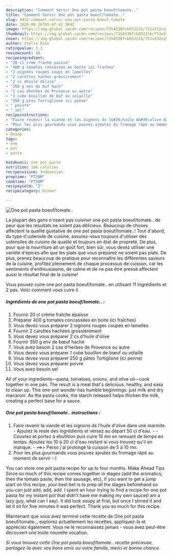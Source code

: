 ```yaml
---
description: "Comment Servir One pot pasta boeuf/tomate.."
title: "Comment Servir One pot pasta boeuf/tomate.."
slug: 4432-comment-servir-one-pot-pasta-boeuf-tomate
date: 2020-08-26T05:47:42.969Z
image: https://img-global.cpcdn.com/recipes/7354538fcb65221b/751x532cq70/one-pot-pasta-boeuftomate-photo-principale-de-la-recette.jpg
thumbnail: https://img-global.cpcdn.com/recipes/7354538fcb65221b/751x532cq70/one-pot-pasta-boeuftomate-photo-principale-de-la-recette.jpg
cover: https://img-global.cpcdn.com/recipes/7354538fcb65221b/751x532cq70/one-pot-pasta-boeuftomate-photo-principale-de-la-recette.jpg
author: Stella Rios
ratingvalue: 3.1
reviewcount: 10
recipeingredient:
- "20 cl crme frache paisse"
- "400 g tomates concasses en boite ici fraches"
- "2 oignons rouges coups en lamelles"
- "2 carottes haches grossirement"
- "2 cs dhuile dolive"
- "350 g env de buf hach"
- "2 cas dherbes de Provence ou autre"
- "1 cube bouillon de buf ou volaille"
- "250 g ptes Tortiglione ici penne"
- " poivre"
- " sel"
recipeinstructions:
- "Faire revenir la viande et les oignons ds l&#39;huile d&#39;olive dans une marmite. Ajoutez le reste des ingrédients et versez au départ 50 cl d&#39;eau.  Couvrez et portez à ébullition puis cuire 15 mn en remuant de temps en temps. Ajoutez les 10 à 20 cl d&#39;eau restant si vous trouvez qu&#39;il en manque. ==&gt;&gt; Perso j&#39;ai prolongé la cuisson de 5 à 10 mn."
- "Pour les plus gourmands vous pouvez ajoutez du fromage râpé au moment de servir :-)"
categories:
- Resep
tags:
- one
- pot
- pasta

katakunci: one pot pasta 
nutrition: 184 calories
recipecuisine: Indonesian
preptime: "PT20M"
cooktime: "PT50M"
recipeyield: "2"
recipecategory: Dinner

---
```



![One pot pasta boeuf/tomate..](https://img-global.cpcdn.com/recipes/7354538fcb65221b/751x532cq70/one-pot-pasta-boeuftomate-photo-principale-de-la-recette.jpg)

La plupart des gens n'osent pas cuisiner one pot pasta boeuf/tomate.. de peur que les résultats ne soient pas délicieux. Beaucoup de choses affectent la qualité gustative de one pot pasta boeuf/tomate..! Tout d'abord, du type d'ustensile de cuisine, assurez-vous toujours d'utiliser des ustensiles de cuisine de qualité et toujours en état de propreté. De plus, pour que la nourriture ait un goût fort, bien sûr, vous devez utiliser une variété d'épices afin que les plats que vous préparez ne soient pas plats. De plus, prenez beaucoup de pratique pour reconnaître les différentes saveurs de la cuisine, profitez pleinement de chaque processus de cuisson, car les sentiments d'enthousiasme, de calme et de ne pas être pressé affectent aussi le résultat final de la cuisine!

<!--inarticleads1-->

Vous pouvez cuire one pot pasta boeuf/tomate.. en utilisant 11 Ingrédients et 2 pas. Voici comment vous cuire il.

##### Ingrédients de one pot pasta boeuf/tomate.. :

1. Fournir 20 cl crème fraîche épaisse
1. Préparer 400 g tomates concassées en boite (ici fraîches)
1. Vous devez vous préparer 2 oignons rouges coupés en lamelles
1. Fournir 2 carottes hachées grossièrement
1. Vous devez vous préparer 2 cs d&#39;huile d&#39;olive
1. Fournir 350 g env de bœuf haché
1. Vous avez besoin 2 cas d&#39;herbes de Provence ou autre
1. Vous devez vous préparer 1 cube bouillon de bœuf ou volaille
1. Vous devez vous préparer 250 g pâtes Tortiglione (ici penne)
1. Vous devez vous préparer  poivre
1. Vous avez besoin  sel


All of your ingredients—pasta, tomatoes, onions, and olive oil—cook together in one pan. The result is a meal that&#39;s delicious, healthy, and easy to clean up. This one-pot wonder has humble beginnings: just milk and dry macaroni. As the pasta cooks, the starch released helps thicken the milk, creating a perfect base for a sauce. 

<!--inarticleads2-->

##### One pot pasta boeuf/tomate.. instructions :

1. Faire revenir la viande et les oignons ds l&#39;huile d&#39;olive dans une marmite. - Ajoutez le reste des ingrédients et versez au départ 50 cl d&#39;eau. -  - Couvrez et portez à ébullition puis cuire 15 mn en remuant de temps en temps. Ajoutez les 10 à 20 cl d&#39;eau restant si vous trouvez qu&#39;il en manque. - ==&gt;&gt; Perso j&#39;ai prolongé la cuisson de 5 à 10 mn.
1. Pour les plus gourmands vous pouvez ajoutez du fromage râpé au moment de servir :-)


You can store one pot pasta recipe for up to four months. Make Ahead Tips Since so much of this recipe comes together in stages (add the aromatics, then the tomato paste, then the sausage, etc), if you want to get a jump start on this recipe, your best bet is to prep all the stages beforehand so you can just add, add, add. I spent an hour trying to find a recipe for one pot pasta for my instant pot that didn&#39;t have me making my own sauce(I am a lazy guy, what can I say). It did look soupy at first, but once I stirred it and let it sit for five minutes it was perfect. Thank you so much for this recipe. 

<!--inarticleads1-->

<p>
Maintenant que vous avez terminé cette recette de One pot pasta boeuf/tomate.., explorez actuellement les recettes, appliquez-la et appréciez également. Vous ne le reconnaissez jamais - vous avez peut-être découvert une toute nouvelle vocation.
</p>

<p>
<i>Si vous trouvez cette One pot pasta boeuf/tomate.. recette précieuse, partagez-la avec vos bons amis ou votre famille, merci et bonne chance.</i>
</p>

